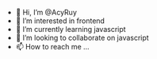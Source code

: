 - 👋 Hi, I’m @AcyRuy
- 👀 I’m interested in frontend
- 🌱 I’m currently learning javascript
- 💞️ I’m looking to collaborate on javascript
- 📫 How to reach me ...

<!---
AcyRuy/AcyRuy is a ✨ special ✨ repository because its `README.md` (this file) appears on your GitHub profile.
You can click the Preview link to take a look at your changes.
--->
